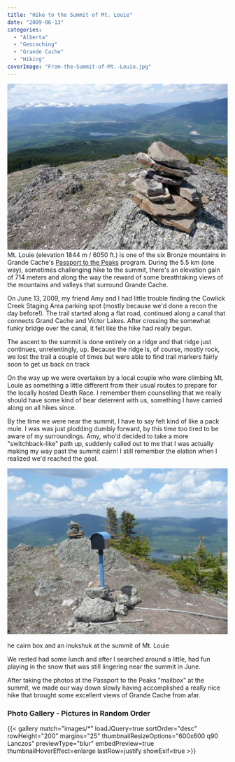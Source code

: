 ```yaml
---
title: "Hike to the Summit of Mt. Louie"
date: "2009-06-13"
categories: 
  - "Alberta"
  - "Geocaching"
  - "Grande Cache"
  - "Hiking"
coverImage: "From-the-Summit-of-Mt.-Louie.jpg"
---
```

![Grande Cache in the distance as seen from the summit of Mt. Louis](From-the-Summit-of-Mt.-Louie.jpg "Grande Cache in the distance as seen from the summit of Mt. Louis")
Mt. Louie (elevation 1844 m / 6050 ft.) is one of the six Bronze mountains in Grande Cache's [Passport to the Peaks](http://www.passporttothepeaks.ca/) program. During the 5.5 km (one way), sometimes challenging hike to the summit, there's an elevation gain of 714 meters and along the way the reward of some breathtaking views of the mountains and valleys that surround Grande Cache.

On June 13, 2009, my friend Amy and I had little trouble finding the Cowlick Creek Staging Area parking spot (mostly because we'd done a recon the day before!). The trail started along a flat road, continued along a canal that connects Grand Cache and Victor Lakes. After crossing the somewhat funky bridge over the canal, it felt like the hike had really begun.

The ascent to the summit is done entirely on a ridge and that ridge just continues, unrelentingly, up. Because the ridge is, of course, mostly rock, we lost the trail a couple of times but were able to find trail markers fairly soon to get us back on track

On the way up we were overtaken by a local couple who were climbing Mt. Louie as something a little different from their usual routes to prepare for the locally hosted Death Race. I remember them counselling that we really should have some kind of bear deterrent with us, something I have carried along on all hikes since.

By the time we were near the summit, I have to say felt kind of like a pack mule. I was was just plodding dumbly forward, by this time too tired to be aware of my surroundings. Amy, who'd decided to take a more "switchback-like" path up, suddenly called out to me that I was actually making my way past the summit cairn! I still remember the elation when I realized we'd reached the goal.

![The cairn box and an inukshuk at the summit of Mt. Louie](The-Summit-of-Mt.-Louie-610x458-1.jpg "The cairn box and an inukshuk at the summit of Mt. Louie")

he cairn box and an inukshuk at the summit of Mt. Louie

We rested had some lunch and after I searched around a little, had fun playing in the snow that was still lingering near the summit in June.

After taking the photos at the Passport to the Peaks "mailbox" at the summit, we made our way down slowly having accomplished a really nice hike that brought some excellent views of Grande Cache from afar.

### Photo Gallery - Pictures in Random Order

{{< gallery match="images/*" loadJQuery=true sortOrder="desc" rowHeight="200" margins="25" thumbnailResizeOptions="600x600 q90 Lanczos" previewType="blur" embedPreview=true thumbnailHoverEffect=enlarge lastRow=justify showExif=true >}}

